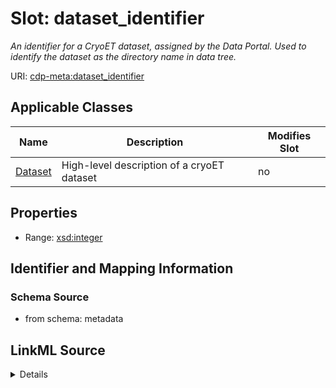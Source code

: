 

# Slot: dataset_identifier


_An identifier for a CryoET dataset, assigned by the Data Portal. Used to identify the dataset as the directory name in data tree._



URI: [cdp-meta:dataset_identifier](metadatadataset_identifier)



<!-- no inheritance hierarchy -->





## Applicable Classes

| Name | Description | Modifies Slot |
| --- | --- | --- |
| [Dataset](Dataset.md) | High-level description of a cryoET dataset |  no  |







## Properties

* Range: [xsd:integer](http://www.w3.org/2001/XMLSchema#integer)





## Identifier and Mapping Information







### Schema Source


* from schema: metadata




## LinkML Source

<details>
```yaml
name: dataset_identifier
description: An identifier for a CryoET dataset, assigned by the Data Portal. Used
  to identify the dataset as the directory name in data tree.
from_schema: metadata
exact_mappings:
- cdp-common:dataset_identifier
rank: 1000
alias: dataset_identifier
owner: Dataset
domain_of:
- Dataset
range: integer
inlined: true
inlined_as_list: true

```
</details>